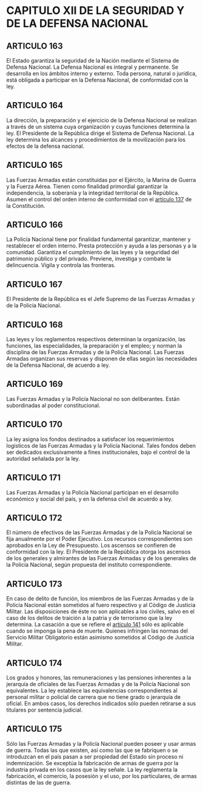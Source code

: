 # CAPITULO XII DE LA SEGURIDAD Y DE LA DEFENSA NACIONAL
## ARTICULO 163
El Estado garantiza la seguridad de la Nación mediante el Sistema de Defensa Nacional. 
La Defensa Nacional es integral y permanente. 
Se desarrolla en los ámbitos interno y externo. 
Toda persona, natural o jurídica, está obligada a participar en la Defensa Nacional, de conformidad con la ley. 


## ARTICULO 164
La dirección, la preparación y el ejercicio de la Defensa Nacional se realizan a través de un sistema cuya organización y cuyas funciones determina la ley. 
El Presidente de la República dirige el Sistema de Defensa Nacional. 
La ley determina los alcances y procedimientos de la movilización para los efectos de la defensa nacional. 


## ARTICULO 165
Las Fuerzas Armadas están constituidas por el Ejército, la Marina de Guerra y la Fuerza Aérea. 
Tienen como finalidad primordial garantizar la independencia, la soberanía y la integridad territorial de la República. 
Asumen el control del orden interno de conformidad con el [artículo 137](../titulo-iv/capitulo-vii.html#articulo-137) de la Constitución. 


## ARTICULO 166
La Policía Nacional tiene por finalidad fundamental garantizar, mantener y restablecer el orden interno. 
Presta protección y ayuda a las personas y a la comunidad. 
Garantiza el cumplimiento de las leyes y la seguridad del patrimonio público y del privado. 
Previene, investiga y combate la delincuencia. 
Vigila y controla las fronteras. 


## ARTICULO 167
El Presidente de la República es el Jefe Supremo de las Fuerzas Armadas y de la Policía Nacional. 


## ARTICULO 168
Las leyes y los reglamentos respectivos determinan la organización, las funciones, las especialidades, la preparación y el empleo; y norman la disciplina de las Fuerzas Armadas y de la Policía Nacional. 
Las Fuerzas Armadas organizan sus reservas y disponen de ellas según las necesidades de la Defensa Nacional, de acuerdo a ley. 


## ARTICULO 169
Las Fuerzas Armadas y la Policía Nacional no son deliberantes. 
Están subordinadas al poder constitucional. 


## ARTICULO 170
La ley asigna los fondos destinados a satisfacer los requerimientos logísticos de las Fuerzas Armadas y la Policía Nacional. 
Tales fondos deben ser dedicados exclusivamente a fines institucionales, bajo el control de la autoridad señalada por la ley. 


## ARTICULO 171
Las Fuerzas Armadas y la Policía Nacional participan en el desarrollo económico y social del país, y en la defensa civil de acuerdo a ley. 


## ARTICULO 172
El número de efectivos de las Fuerzas Armadas y de la Policía Nacional se fija anualmente por el Poder Ejecutivo. 
Los recursos correspondientes son aprobados en la Ley de Presupuesto. 
Los ascensos se confieren de conformidad con la ley. 
El Presidente de la República otorga los ascensos de los generales y almirantes de las Fuerzas Armadas y de los generales de la Policía Nacional, según propuesta del instituto correspondiente. 


## ARTICULO 173
En caso de delito de función, los miembros de las Fuerzas Armadas y de la Policía Nacional están sometidos al fuero respectivo y al Código de Justicia Militar. 
Las disposiciones de éste no son aplicables a los civiles, salvo en el caso de los delitos de traición a la patria y de terrorismo que la ley determina. 
La casación a que se refiere el [artículo 141](../titulo-iv/capitulo-viii.html#articulo-141) sólo es aplicable cuando se imponga la pena de muerte. 
Quienes infringen las normas del Servicio Militar Obligatorio están asimismo sometidos al Código de Justicia Militar. 


## ARTICULO 174
Los grados y honores, las remuneraciones y las pensiones inherentes a la jerarquía de oficiales de las Fuerzas Armadas y de la Policía Nacional son equivalentes. 
La ley establece las equivalencias correspondientes al personal militar o policial de carrera que no tiene grado o jerarquía de oficial. 
En ambos casos, los derechos indicados sólo pueden retirarse a sus titulares por sentencia judicial. 


## ARTICULO 175
Sólo las Fuerzas Armadas y la Policía Nacional pueden poseer y usar armas de guerra. 
Todas las que existen, así como las que se fabriquen o se introduzcan en el país pasan a ser propiedad del Estado sin proceso ni indemnización. 
Se exceptúa la fabricación de armas de guerra por la industria privada en los casos que la ley señale. 
La ley reglamenta la fabricación, el comercio, la posesión y el uso, por los particulares, de armas distintas de las de guerra.  

